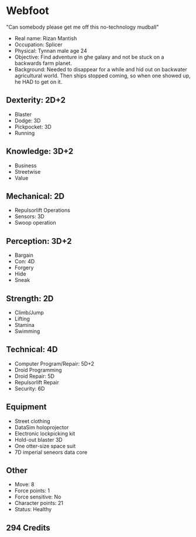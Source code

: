 Webfoot
========
"Can somebody please get me off this no-technology mudball"

* Real name: Rizan Mantish
* Occupation: Splicer
* Physical: Tynnan male age 24
* Objective: Find adventure in ghe galaxy and not be stuck on a backwards farm planet.
* Background: Needed to disappear for a while and hid out on backwater agricultural world. Then ships stopped coming, so when one showed up, he HAD to get on it.

## Dexterity: 2D+2
* Blaster
* Dodge: 3D
* Pickpocket: 3D
* Running

## Knowledge: 3D+2
* Business
* Streetwise
* Value

## Mechanical: 2D
* Repulsorlift Operations
* Sensors: 3D
* Swoop operation

## Perception: 3D+2
* Bargain
* Con: 4D
* Forgery
* Hide
* Sneak

## Strength: 2D
* Climb/Jump
* Lifting
* Stamina
* Swimming

## Technical: 4D
* Computer Program/Repair: 5D+2
* Droid Programming
* Droid Repair: 5D
* Repulsorlift Repair
* Security: 6D

## Equipment
* Street clothing
* DataSim holoprojector
* Electronic lockpicking kit
* Hold-out blaster 3D
* One otter-size space suit
* 7D imperial seneors data core

## Other
* Move: 8
* Force points: 1
* Force sensitive: No
* Character points: 21
* Status: Healthy

## 294 Credits
